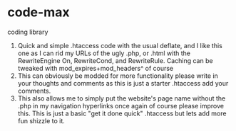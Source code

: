 # code-max
coding library
1. Quick and simple .htaccess code with the usual deflate, and  I like this one as I can rid my URLs of the ugly .php, or .html 
   with the RewriteEngine On, RewriteCond, and RewriteRule. Caching can be tweaked with mod_expires+mod_headers^ of course
2. This can obviously be modded for more functionality please write in your thoughts and comments as this is just a starter .htaccess
   add your comments. 
3. This also allows me to simply put the website's page name without the .php in my navigation hyperlinks
   once again of course please improve this.  This is just a basic "get it done quick" .htaccess but lets add more fun shizzle to it.
